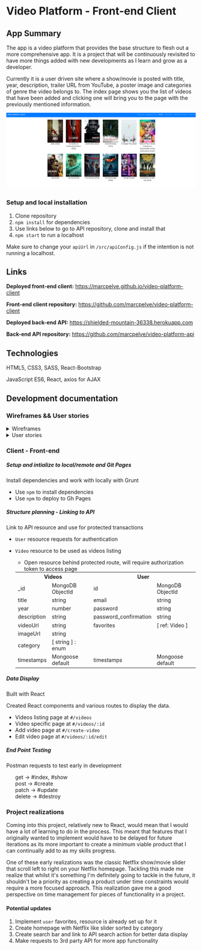# Video Platform - Front-end Client

## App Summary
The app is a video platform that provides the base structure to flesh out a more comprehensive app. It is a project that will be continuously revisited to have more things added with new developments as I learn and grow as a developer.

Currently it is a user driven site where a show/movie is posted with title, year, description, trailer URL from YouTube, a poster image and categories of genre the video belongs to. The index page shows you the list of videos that have been added and clicking one will bring you to the page with the previously mentioned information.


![Videos listing](./readme-resources/video-platform-client.png)

### Setup and local installation
1. Clone repository
2. `npm install` for dependencies
3. Use links below to go to API repository, clone and install that
4. `npm start` to run a localhost

Make sure to change your `apiUrl` in `/src/apiConfig.js` if the intention is not running a localhost.

## Links
**Deployed front-end client:** https://marcpelve.github.io/video-platform-client

**Front-end client repository:** https://github.com/marcpelve/video-platform-client

**Deployed back-end API:** https://shielded-mountain-36338.herokuapp.com

**Back-end API repository:** https://github.com/marcpelve/video-platform-api

## Technologies
HTML5, CSS3, SASS, React-Bootstrap

JavaScript ES6, React, axios for AJAX


## Development documentation

### Wireframes && User stories
<details><summary>Wireframes</summary>

![Authentication view](./readme-resources/auth-page-wireframe.png)

![App view](./readme-resources/home-page-wireframe.png)

![Movie listing](./readme-resources/movie-list-wireframe.png)

</details>

<details><summary>User stories</summary>

- As a user I want to sign up if I don't have an account.
- As a user I want to sign in if I have an account.

- As a user I want to browse through the list of movies.
- As a user I want to add movies to my favorites.
- As a user I want to add movies to the database of movies.
- As a user I want to have movies sorted by categories.
- As a user I want to edit a movie's listing.
- As a user I want to delete a movie's listing.

</details>

### Client - Front-end
##### Setup and intialize to local/remote and Git Pages
Install dependencies and work with locally with Grunt
- Use `npm` to install dependencies
- Use `npm` to deploy to Gh Pages

##### Structure planning - Linking to API
Link to API resource and use for protected transactions
- `User` resource requests for authentication
- `Video` resource to be used as videos listing
  - Open resource behind protected route, will require authorization token to access page


  <table style="display:inline">
  <th colspan="2" style="text-align:center">Videos</th>
  <th colspan="2" style="text-align:center">User</th>
  <tr>
  <td>_id</td>
  <td>MongoDB ObjectId</td>
  <td>id</td>
  <td>MongoDB ObjectId</td>
  </tr>
  <tr>
  <td>title</td>
  <td>string</td>
  <td>email</td>
  <td>string</td>
  </tr>
  <tr>
  <td>year</td>
  <td>number</td>
  <td>password</td>
  <td>string</td>
  </tr>
  <tr>
  <td>description</td>
  <td>string</td>
  <td>password_confirmation</td>
  <td>string</td>
  </tr>
  <tr>
  <td>videoUrl</td>
  <td>string</td>
  <td>favorites</td>
  <td>[ ref: Video ]</td>
  </tr>
  <tr>
  <td>imageUrl</td>
  <td>string</td>
  <td></td>
  <td></td>
  </tr>
  <tr>
  <td>category</td>
  <td>[ string ] : enum</td>
  <td></td>
  <td></td>
  </tr>
  <tr>
  <td>timestamps</td>
  <td>Mongoose default</td>
  <td>timestamps</td>
  <td>Mongoose default</td>
  </tr>
  </table>

##### Data Display
Built with React

Created React components and various routes to display the data.
- Videos listing page at `#/videos`
- Video specific page at `#/videos/:id`
- Add video page at `#/create-video`
- Edit video page at `#/videos/:id/edit`

##### End Point Testing
Postman requests to test early in development

<ul style="list-style-type:none;">
  <li>get -> #index, #show</li>
  <li>post -> #create</li>
  <li>patch -> #update</li>
  <li>delete -> #destroy</li>
</ul>

### Project realizations
Coming into this project, relatively new to React, would mean that I would have a lot of learning to do in the process. This meant that features that I originally wanted to implement would have to be delayed for future iterations as its more important to create a minimum viable product that I can continually add to as my skills progress.

One of these early realizations was the classic Netflix show/movie slider that scroll left to right on your Netflix homepage. Tackling this made me realize that whilst it's something I'm definitely going to tackle in the future, it shouldn't be a priority as creating a product under time constraints would require a more focused approach. This realization gave me a good perspective on time management for pieces of functionality in a project.

#### Potential updates
1. Implement `user` favorites, resource is already set up for it
2. Create homepage with Netflix like slider sorted by category
3. Create search bar and link to API search action for better data display
3. Make requests to 3rd party API for more app functionality
